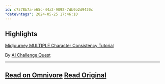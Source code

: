 ```yaml
---
id: c7578b7a-e65c-44a2-9892-7db0b2d9420c
"date\ntags": 2024-05-25 17:46:10
---
```


## Highlights


[Midjourney MULTIPLE Character Consistency Tutorial](https://www.youtube.com/watch?v=R9cbBS4Qyy8)

By [AI Challenge Quest](https://www.youtube.com/@AIChallengeQuest)


---
[Read on Omnivore](https://omnivore.app/me/https-www-youtube-com-watch-v-r-9-cb-bs-4-qyy-8-18fb067e212)
[Read Original](https://www.youtube.com/watch?v=R9cbBS4Qyy8)
---